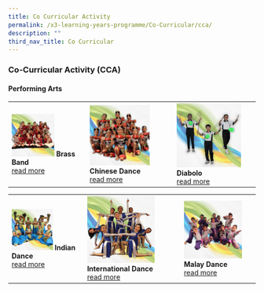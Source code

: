 ```yaml
---
title: Co Curricular Activity
permalink: /x3-learning-years-programme/Co-Curricular/cca/
description: ""
third_nav_title: Co Curricular
---
```

### Co-Curricular Activity (CCA)

#### Performing Arts

|  	|  	|  	|
|---	|---	|---	|
| <a href="web"><img style="width:60%" src="/images/cca1.png"></a> <b>Brass Band </b><br>[read more](link) 	| <a href="web"><img style="width:75%" src="/images/cca2.png"></a> <b>Chinese Dance </b><br>[read more](link)	|  <a href="web"><img style="width:85%" src="/images/cca3.png"></a><b>Diabolo </b><Br>[read more](link)	|

|  	|  	|  	|
|---	|---	|---	|
| <a href="web"><img style="width:60%" src="/images/cca4.png"></a> <b>Indian Dance </b><br>[read more](link) 	| <a href="web"><img style="width:75%" src="/images/cca5.png"></a> <b>International Dance </b><br>[read more](link)	|  <a href="web"><img style="width:85%" src="/images/cca6.png"></a><b>Malay Dance </b><Br>[read more](link)	|